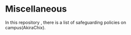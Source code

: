 # Miscellaneous

In this repository , there is a list of safeguarding policies on campus(AkiraChix).
